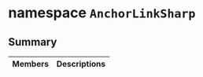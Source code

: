# namespace `AnchorLinkSharp` 

## Summary

 Members                                | Descriptions                                
----------------------------------------|---------------------------------------------

